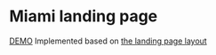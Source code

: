 # Miami landing page

[DEMO](https://aleksandr-tyagun.github.io/layout_miami/)
Implemented based on [the landing page layout](https://www.figma.com/file/nHz8bflIwJaWP3P99vKTH5/miami_home_new?node-id=0%3A2)
